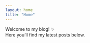 ```yaml
---
layout: home
title: "Home"
---
```


Welcome to my blog! ✨  
Here you’ll find my latest posts below.
